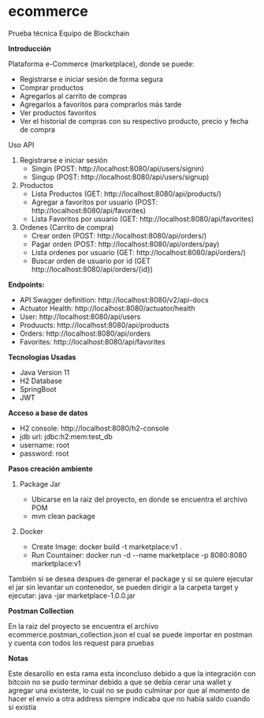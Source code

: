 # ecommerce
Prueba técnica Equipo de Blockchain

**Introducción**

Plataforma e-Commerce (marketplace), donde se puede:

- Registrarse e iniciar sesión de forma segura
- Comprar productos
- Agregarlos al carrito de compras
- Agregarlos a favoritos para comprarlos más tarde
- Ver productos favoritos
- Ver el historial de compras con su respectivo producto, precio y fecha de compra

Uso API

1. Registrarse e iniciar sesión
	- Singin (POST: http://localhost:8080/api/users/signin)
	- Singup (POST: http://localhost:8080/api/users/signup)
2. Productos
	- Lista Productos (GET: http://localhost:8080/api/products/)
	- Agregar a favoritos por usuario (POST: http://localhost:8080/api/favorites)
	- Lista Favoritos por usuario (GET: http://localhost:8080/api/favorites)
3. Ordenes (Carrito de compra)
	- Crear orden (POST: http://localhost:8080/api/orders/)
	- Pagar orden (POST: http://localhost:8080/api/orders/pay)
	- Lista ordenes por usuario (GET: http://localhost:8080/api/orders/)
	- Buscar orden de usuario por id (GET http://localhost:8080/api/orders/{id})

**Endpoints:** 

- API Swagger definition:  http://localhost:8080/v2/api-docs
- Actuator Health: http://localhost:8080/actuator/health
- User: http://localhost:8080/api/users
- Produucts:  http://localhost:8080/api/products
- Orders: http://localhost:8080/api/orders
- Favorites: http://localhost:8080/api/favorites

**Tecnologías Usadas**
- Java Version 11
- H2 Database
- SpringBoot
- JWT

**Acceso a base de datos**
- H2 console: http://localhost:8080/h2-console
- jdb url: jdbc:h2:mem:test_db
- username: root
- password: root

**Pasos creación ambiente**

1. Package Jar
	- Ubicarse en la raiz del proyecto, en donde se encuentra el archivo POM
	- mvn clean package

2. Docker
	- Create Image: docker build -t marketplace:v1 .
	- Run Countainer: docker run  -d --name marketplace -p 8080:8080 marketplace:v1
	
También si se desea despues de generar el package y si se quiere ejecutar el jar sin levantar un contenedor, se pueden dirigir a la carpeta target y ejecutar: java -jar marketplace-1.0.0.jar 

**Postman Collection**

En la raiz del proyecto se encuentra el archivo ecommerce.postman_collection.json el cual se puede importar en postman y cuenta con todos los request para pruebas


**Notas**

Este desarollo en esta rama esta inconcluso debido a que la integración con bitcoin no se pudo terminar debido a que se debía cerar una wallet y agregar una existente, lo cual no se pudo culminar por que al momento de hacer el envío  a otra address siempre indicaba que no había saldo cuando si existía